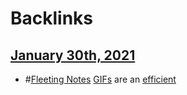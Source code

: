 
# Backlinks
## [January 30th, 2021](<January 30th, 2021.md>)
- #[Fleeting Notes](<Fleeting Notes.md>) [GIFs](<GIFs.md>) are an [efficient](<efficient.md>)

